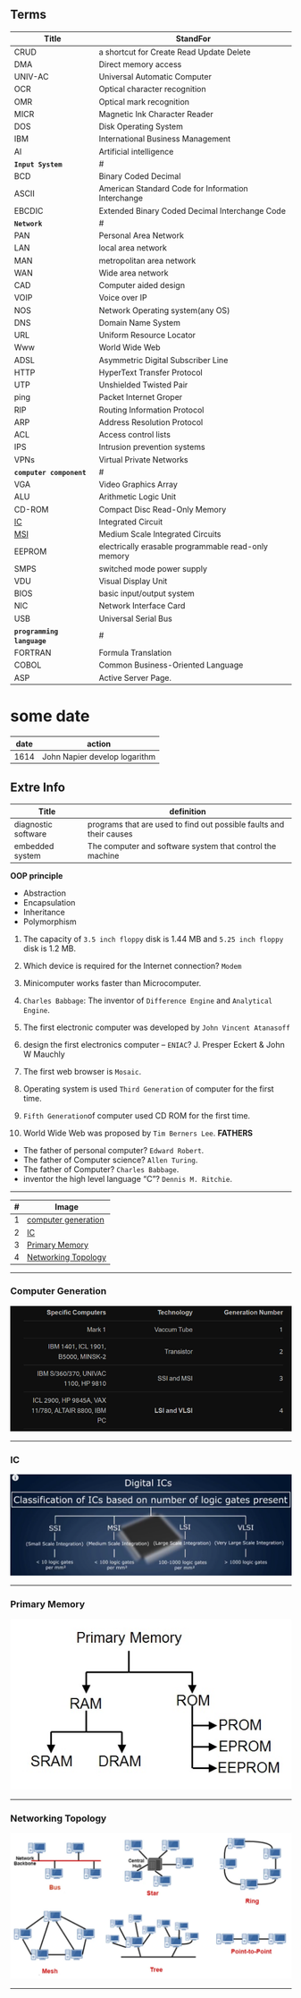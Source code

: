 
## Terms


Title|StandFor
------|-----
CRUD|a shortcut for Create Read Update Delete
DMA|Direct memory access
UNIV-AC|Universal Automatic Computer
OCR|Optical character recognition
OMR|Optical mark recognition
MICR|Magnetic Ink Character Reader
DOS|Disk Operating System
IBM|International Business Management
Al|Artificial intelligence
**`Input System`**|#
BCD|Binary Coded Decimal
ASCII|American Standard Code for Information Interchange
EBCDIC|Extended Binary Coded Decimal Interchange Code
**`Network`**|#
PAN|Personal Area Network
LAN|local area network
MAN|metropolitan area network
WAN|Wide area network
CAD|Computer aided design
VOIP|Voice over IP
NOS|Network Operating system(any OS)
DNS|Domain Name System
URL|Uniform Resource Locator
Www|World Wide Web
ADSL|Asymmetric Digital Subscriber Line 
HTTP|HyperText Transfer Protocol
UTP|Unshielded Twisted Pair
ping|Packet Internet Groper
RIP|Routing Information Protocol
ARP|Address Resolution Protocol
ACL|Access control lists 
IPS|Intrusion prevention systems 
VPNs|Virtual Private Networks 
**`computer component`**|#
VGA|Video Graphics Array
ALU|Arithmetic Logic Unit 
CD-ROM|Compact Disc Read-Only Memory
[IC](#ic)|Integrated Circuit
[MSI](#ic)|Medium Scale Integrated Circuits
EEPROM|electrically erasable programmable read-only memory
SMPS|switched mode power supply
VDU|Visual Display Unit
BIOS|basic input/output system
NIC|Network Interface Card
USB|Universal Serial Bus
**`programming language`**|#
FORTRAN|Formula Translation
COBOL|Common Business-Oriented Language
ASP|Active Server Page.



# some date

date|action
-----|-----
1614|John Napier develop logarithm
   



## Extre Info


Title|definition
-----|-----
diagnostic software|programs that are used to find out possible faults and their causes
embedded system|The computer and software system that control the machine












**OOP principle**
- Abstraction
- Encapsulation
- Inheritance
- Polymorphism










1. The capacity of `3.5 inch floppy` disk is 1.44 MB and `5.25 inch floppy` disk is 1.2 MB.
2. Which device is required for the Internet connection? `Modem`

3. Minicomputer works faster than Microcomputer.
4. `Charles Babbage`: The inventor of `Difference Engine` and `Analytical Engine`.
5. The first electronic computer was developed by `John Vincent Atanasoff`
6. design the first electronics computer – `ENIAC`? J. Presper Eckert & John W Mauchly
7. The first web browser is `Mosaic`. 
8. Operating system is used `Third Generation` of computer for the first time.
9. `Fifth Generation`of computer used CD ROM for the first time.
10. World Wide Web was proposed by `Tim Berners Lee`.
**FATHERS**
- The father of personal computer? `Edward Robert`.
- The father of Computer science? `Allen Turing`.
- The father of Computer? `Charles Babbage`.
- inventor the high level language “C”? `Dennis M. Ritchie`.



----

 #|Image
 ---|---
1| [computer generation](#computer-generation) 
2| [IC](#ic)
3|[Primary Memory](#primary-memory)
4|[Networking Topology](./image/Networking%20Topology.png)



-----
### Computer Generation


![img](./image/computer%20generation.PNG)

----------

### IC


![img](./image/Digital%20ICs.PNG)

-------

### Primary Memory


![img](./image/primary_memory.jpg)

---------

### Networking Topology

![image](./image/Networking%20Topology.png)

---------------
